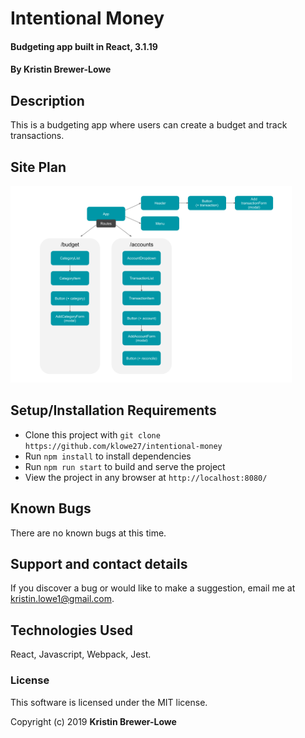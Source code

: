 # Intentional Money

#### Budgeting app built in React, 3.1.19

#### By Kristin Brewer-Lowe

## Description

This is a budgeting app where users can create a budget and track transactions.

## Site Plan

<img src="src/components/assets/images/structure.png" width="450" title="Component Structure">


## Setup/Installation Requirements

* Clone this project with `git clone https://github.com/klowe27/intentional-money`
* Run `npm install` to install dependencies
* Run `npm run start` to build and serve the project
* View the project in any browser at `http://localhost:8080/`

## Known Bugs

There are no known bugs at this time.

## Support and contact details

If you discover a bug or would like to make a suggestion, email me at kristin.lowe1@gmail.com.

## Technologies Used

React, Javascript, Webpack, Jest.

### License

This software is licensed under the MIT license.

Copyright (c) 2019 **Kristin Brewer-Lowe**
